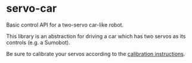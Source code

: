 servo-car
=========

Basic control API for a two-servo car-like robot.

This library is an abstraction for driving a car which has two servos as its controls (e.g. a Sumobot).

Be sure to calibrate your servos according to the [calibration instructions](https://github.com/tessel/servo-pca9685/blob/master/examples/calibrate.js).
